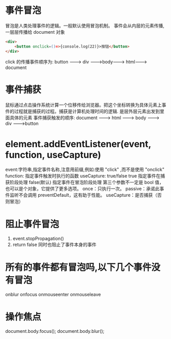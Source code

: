# 事件冒泡

冒泡是人类处理事件的逻辑。一般默认使用冒泡机制。
事件会从内层的元素传播,一层层传播给 document 对象

```html
<div>
	<button onclick=()=>{console.log(22)}>按钮</button>
</div>
```

click 的传播事件顺序为:
button ---> div --->body---> html---> document

# 事件捕获

鼠标通过点击操作系统计算一个位移传给浏览器。把这个坐标转换为具体元素上事件的过程就是捕获的过程。捕获是计算机处理时间的逻辑.
是层外层元素出发到里面具体的元素
事件捕获触发的顺序:
document ---> html ---> body ---> div --->button

# element.addEventListener(event, function, useCapture)

event:字符串,指定事件名称,注意用前缀,例如:使用 "click" ,而不是使用 "onclick"
function: 指定事件触发时执行的函数
useCapture: true/false true 指定事件在捕获阶段处理 false(默认) 指定事件在冒泡阶段处理
第三个参数不一定是 bool 值，也可以是个对象，它提供了更多选项。
once：只执行一次。
passive：承诺此事件监听不会调用 preventDefault，这有助于性能。
useCapture：是否捕获（否则冒泡）

# 阻止事件冒泡

1. event.stopPropagation()
2. return false 同时也阻止了事件本身的事件

# 所有的事件都有冒泡吗,以下几个事件没有冒泡

onblur
onfocus
onmouseenter
onmouseleave

# 操作焦点

document.body.focus();
document.body.blur();
